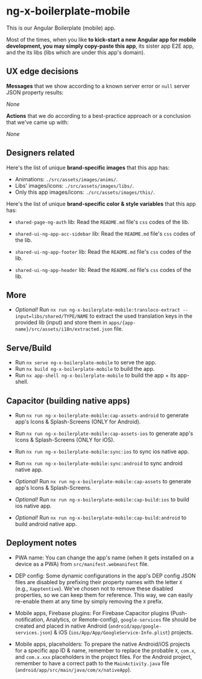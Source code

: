 # ng-x-boilerplate-mobile

This is our Angular Boilerplate (mobile) app.

Most of the times, when you like **to kick-start a new Angular app for mobile development, you may simply copy-paste this app**, its sister app E2E app, and the its libs (libs which are under this app's domain).

## UX edge decisions

**Messages** that we show according to a known server error or `null` server JSON property results:

_None_

**Actions** that we do according to a best-practice approach or a conclusion that we've came up with:

_None_

## Designers related

Here's the list of unique **brand-specific images** that this app has:

- Animations: `./src/assets/images/anims/`.
- Libs' images/icons: `./src/assets/images/libs/`.
- Only this app images/icons: `./src/assets/images/this/`.

Here's the list of unique **brand-specific color & style variables** that this app has:

- `shared-page-ng-auth` lib: Read the `README.md` file's `css` codes of the lib.

- `shared-ui-ng-app-acc-sidebar` lib: Read the `README.md` file's `css` codes of the lib.
- `shared-ui-ng-app-footer` lib: Read the `README.md` file's `css` codes of the lib.
- `shared-ui-ng-app-header` lib: Read the `README.md` file's `css` codes of the lib.

## More

- _Optional!_ Run `nx run ng-x-boilerplate-mobile:transloco-extract --input=libs/shared/TYPE/NAME` to extract the used translation keys in the provided lib (input) and store them in `apps/{app-name}/src/assets/i18n/extracted.json` file.

## Serve/Build

- Run `nx serve ng-x-boilerplate-mobile` to serve the app.
- Run `nx build ng-x-boilerplate-mobile` to build the app.
- Run `nx app-shell ng-x-boilerplate-mobile` to build the app + its app-shell.

## Capacitor (building native apps)

- Run `nx run ng-x-boilerplate-mobile:cap-assets-android` to generate app's Icons & Splash-Screens (ONLY for Android).
- Run `nx run ng-x-boilerplate-mobile:cap-assets-ios` to generate app's Icons & Splash-Screens (ONLY for iOS).

- Run `nx run ng-x-boilerplate-mobile:sync:ios` to sync ios native app.
- Run `nx run ng-x-boilerplate-mobile:sync:android` to sync android native app.

- _Optional!_ Run `nx run ng-x-boilerplate-mobile:cap-assets` to generate app's Icons & Splash-Screens.
- _Optional!_ Run `nx run ng-x-boilerplate-mobile:cap-build:ios` to build ios native app.
- _Optional!_ Run `nx run ng-x-boilerplate-mobile:cap-build:android` to build android native app.

## Deployment notes

- PWA name: You can change the app's name (when it gets installed on a device as a PWA) from `src/manifest.webmanifest` file.

- DEP config: Some dynamic configurations in the app's DEP config JSON files are disabled by prefixing their property names with the letter `X` (e.g., `Xapptentive`). We've chosen not to remove these disabled properties, so we can keep them for reference. This way, we can easily re-enable them at any time by simply removing the `X` prefix.

- Mobile apps, Firebase plugins: For Firebase Capacitor plugins (Push-notification, Analytics, or Remote-config), `google-services` file should be created and placed in native Android (`android/app/google-services.json`) & iOS (`ios/App/App/GoogleService-Info.plist`) projects.

- Mobile apps, placeholders: To prepare the native Android/iOS projects for a specific app ID & name, remember to replace the probable `X`, `com.x`, and `com.x.xxx` placeholders in the project files. For the Android project, remember to have a correct path to the `MainActivity.java` file (`android/app/src/main/java/com/x/nativeApp`).
